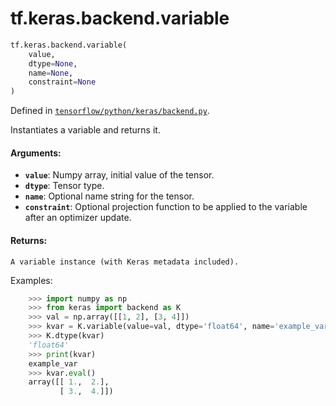 <div itemscope itemtype="http://developers.google.com/ReferenceObject">
<meta itemprop="name" content="tf.keras.backend.variable" />
<meta itemprop="path" content="Stable" />
</div>

# tf.keras.backend.variable

``` python
tf.keras.backend.variable(
    value,
    dtype=None,
    name=None,
    constraint=None
)
```



Defined in [`tensorflow/python/keras/backend.py`](/code/stable/tensorflow/python/keras/backend.py).

Instantiates a variable and returns it.

#### Arguments:

* <b>`value`</b>: Numpy array, initial value of the tensor.
* <b>`dtype`</b>: Tensor type.
* <b>`name`</b>: Optional name string for the tensor.
* <b>`constraint`</b>: Optional projection function to be
        applied to the variable after an optimizer update.


#### Returns:

    A variable instance (with Keras metadata included).

Examples:
```python
    >>> import numpy as np
    >>> from keras import backend as K
    >>> val = np.array([[1, 2], [3, 4]])
    >>> kvar = K.variable(value=val, dtype='float64', name='example_var')
    >>> K.dtype(kvar)
    'float64'
    >>> print(kvar)
    example_var
    >>> kvar.eval()
    array([[ 1.,  2.],
           [ 3.,  4.]])
```